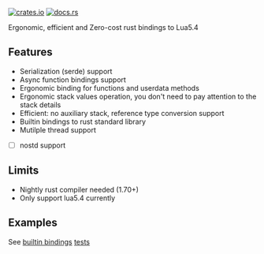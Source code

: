 
[![crates.io](https://img.shields.io/crates/v/ezlua.svg)](https://crates.io/crates/ezlua)
[![docs.rs](https://docs.rs/ezlua/badge.svg)](https://docs.rs/ezlua)

Ergonomic, efficient and Zero-cost rust bindings to Lua5.4

## Features

- Serialization (serde) support
- Async function bindings support
- Ergonomic binding for functions and userdata methods
- Ergonomic stack values operation, you don't need to pay attention to the stack details
- Efficient: no auxiliary stack, reference type conversion support
- Builtin bindings to rust standard library
- Mutilple thread support
- [ ] nostd support

## Limits

- Nightly rust compiler needed (1.70+)
- Only support lua5.4 currently

## Examples

See [builtin bindings](https://github.com/metaworm/ezlua/tree/master/src/binding) [tests](https://github.com/metaworm/ezlua/tree/master/tests)
